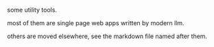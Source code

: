 some utility tools.

most of them are single page web apps written by modern llm.

others are moved elsewhere, see the markdown file named after them.
